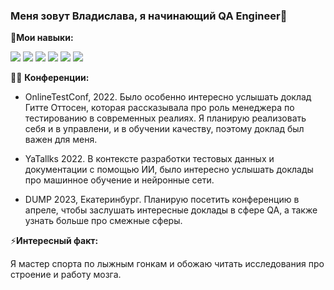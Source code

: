 ### Меня зовут Владислава, я начинающий QA Engineer👋
:large_orange_diamond:**Мои навыки:**

<img src="https://img.shields.io/badge/POSTMAN-black?style=for-the-badge&logo=POSTMAN&logoColor=orange"/> <img src="https://img.shields.io/badge/JavaScript-black?style=for-the-badge&logo=JavaScript&logoColor=yellow"/> <img src="https://img.shields.io/badge/Jira-black?style=for-the-badge&logo=Jira Software&logoColor=blue"/> <img src="https://img.shields.io/badge/Git-black?style=for-the-badge&logo=Git&logoColor=orange"/> <img src="https://img.shields.io/badge/PostgreSQL-black?style=for-the-badge&logo=PostgreSQL&logoColor=blue"/> <img src="https://img.shields.io/badge/Charles-black?style=for-the-badge&logo=НАЗВАНИЕ ЛОГОТИПА&logoColor=ЦВЕТ ЛОГОТИПА"/>

👨‍💻 **Конференции:**

* OnlineTestConf, 2022. Было особенно интересно услышать доклад Гитте Оттосен, которая рассказывала про роль менеджера по тестированию в современных реалиях. Я планирую реализовать себя и в управлени, и в обучении качеству, поэтому доклад был важен для меня.

* YaTallks 2022. В контексте разработки тестовых данных и документации с помощью ИИ, было интересно услышать доклады про машинное обучение и нейронные сети.

* DUMP 2023, Екатеринбург. Планирую посетить конференцию в апреле, чтобы заслушать интересные доклады в сфере QA, а также узнать больше про смежные сферы.

⚡**Интересный факт:** 

Я мастер спорта по лыжным гонкам и обожаю читать исследования про строение и работу мозга.


